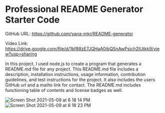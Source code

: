 # Professional README Generator Starter Code

GitHub URL: https://github.com/yana-mkr/README-generator

Video Link: https://drive.google.com/file/d/1bf88zE7JQHaA0ibQSnAwPsich2IUtkk9/view?usp=sharing

In this project, I used node.js to create a program that generates a README.md file for any project. 
This README.md file includes a description, installation instructions, usage information, contribution guidelines, and test instructions for the project. It also includes the users GitHub url and a mailto link for contact. 
The README.md includes functioning table of contents and license badges as well.

![Screen Shot 2021-05-09 at 6 18 14 PM](https://user-images.githubusercontent.com/77705260/117590023-39e85100-b0f3-11eb-8ba0-acb90d2989c3.png)
![Screen Shot 2021-05-09 at 6 18 23 PM](https://user-images.githubusercontent.com/77705260/117590025-3bb21480-b0f3-11eb-9e64-9b3cafe66b57.png)
